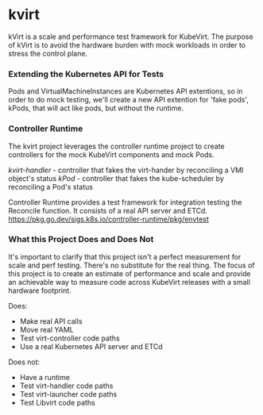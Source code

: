 # kvirt

kVirt is a scale and performance test framework for KubeVirt.
The purpose of kVirt is to avoid the hardware burden with mock workloads in
order to stress the control plane.

### Extending the Kubernetes API for Tests
Pods and VirtualMachineInstances are Kubernetes API extentions, so in order to do
mock testing, we'll create a new API extention for 'fake pods', kPods, that will
act like pods, but without the runtime.

### Controller Runtime
The kvirt project leverages the controller runtime project to create controllers
for the mock KubeVirt components and mock Pods.

*kvirt-handler* - controller that fakes the virt-hander by reconciling a VMI object's status
*kPod* - controller that fakes the kube-scheduler by reconciling a Pod's status

Controller Runtime provides a test framework for integration testing the Reconcile
function.  It consists of a real API server and ETCd.
https://pkg.go.dev/sigs.k8s.io/controller-runtime/pkg/envtest

### What this Project Does and Does Not
It's important to clarify that this project isn't a perfect measurement for scale
and perf testing.  There's no substitute for the real thing.  The focus of this
project is to create an estimate of performance and scale and provide an achievable
way to measure code across KubeVirt releases with a small hardware footprint.

Does:
- Make real API calls
- Move real YAML
- Test virt-controller code paths
- Use a real Kubernetes API server and ETCd

Does not:
- Have a runtime
- Test virt-handler code paths
- Test virt-launcher code paths
- Test Libvirt code paths
